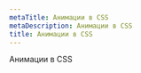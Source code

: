 ```yaml
---
metaTitle: Анимации в CSS
metaDescription: Анимации в CSS
title: Анимации в CSS
---
```


Анимации в CSS
